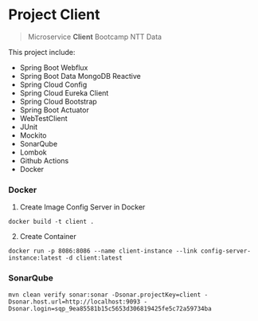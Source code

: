 # Project Client
> Microservice **Client** Bootcamp NTT Data

This project include:
- Spring Boot Webflux
- Spring Boot Data MongoDB Reactive
- Spring Cloud Config
- Spring Cloud Eureka Client
- Spring Cloud Bootstrap
- Spring Boot Actuator
- WebTestClient
- JUnit
- Mockito
- SonarQube
- Lombok
- Github Actions
- Docker

### Docker

1. Create Image Config Server in Docker
```  
docker build -t client .
```

2. Create Container

```
docker run -p 8086:8086 --name client-instance --link config-server-instance:latest -d client:latest
```

### SonarQube

```
mvn clean verify sonar:sonar -Dsonar.projectKey=client -Dsonar.host.url=http://localhost:9093 -Dsonar.login=sqp_9ea85581b15c5653d306819425fe5c72a59734ba
```